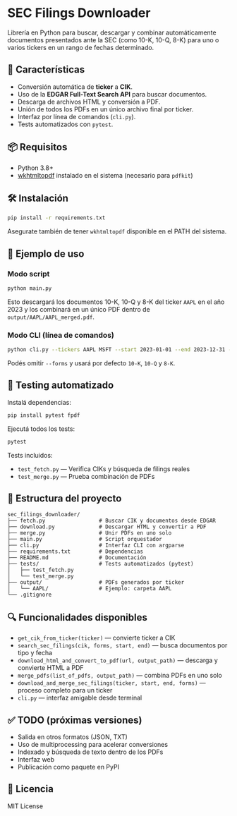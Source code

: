# SEC Filings Downloader

Librería en Python para buscar, descargar y combinar automáticamente documentos presentados ante la SEC (como 10-K, 10-Q, 8-K) para uno o varios tickers en un rango de fechas determinado.

## 🚀 Características

- Conversión automática de **ticker** a **CIK**.
- Uso de la **EDGAR Full-Text Search API** para buscar documentos.
- Descarga de archivos HTML y conversión a PDF.
- Unión de todos los PDFs en un único archivo final por ticker.
- Interfaz por línea de comandos (`cli.py`).
- Tests automatizados con `pytest`.

## 📦 Requisitos

- Python 3.8+
- [wkhtmltopdf](https://wkhtmltopdf.org/downloads.html) instalado en el sistema (necesario para `pdfkit`)

## 🛠 Instalación

```bash
pip install -r requirements.txt
```

Asegurate también de tener `wkhtmltopdf` disponible en el PATH del sistema.

## 🧪 Ejemplo de uso

### Modo script

```bash
python main.py
```

Esto descargará los documentos 10-K, 10-Q y 8-K del ticker `AAPL` en el año 2023 y los combinará en un único PDF dentro de `output/AAPL/AAPL_merged.pdf`.

### Modo CLI (línea de comandos)

```bash
python cli.py --tickers AAPL MSFT --start 2023-01-01 --end 2023-12-31 --forms 10-K 10-Q
```

Podés omitir `--forms` y usará por defecto `10-K`, `10-Q` y `8-K`.

## 🧪 Testing automatizado

Instalá dependencias:

```bash
pip install pytest fpdf
```

Ejecutá todos los tests:

```bash
pytest
```

Tests incluidos:
- `test_fetch.py` — Verifica CIKs y búsqueda de filings reales
- `test_merge.py` — Prueba combinación de PDFs

## 🧱 Estructura del proyecto

```
sec_filings_downloader/
├── fetch.py                 # Buscar CIK y documentos desde EDGAR
├── download.py              # Descargar HTML y convertir a PDF
├── merge.py                 # Unir PDFs en uno solo
├── main.py                  # Script orquestador
├── cli.py                   # Interfaz CLI con argparse
├── requirements.txt         # Dependencias
├── README.md                # Documentación
├── tests/                   # Tests automatizados (pytest)
│   ├── test_fetch.py
│   └── test_merge.py
├── output/                  # PDFs generados por ticker
│   └── AAPL/                # Ejemplo: carpeta AAPL
└── .gitignore
```

## 🔍 Funcionalidades disponibles

- `get_cik_from_ticker(ticker)` — convierte ticker a CIK
- `search_sec_filings(cik, forms, start, end)` — busca documentos por tipo y fecha
- `download_html_and_convert_to_pdf(url, output_path)` — descarga y convierte HTML a PDF
- `merge_pdfs(list_of_pdfs, output_path)` — combina PDFs en uno solo
- `download_and_merge_sec_filings(ticker, start, end, forms)` — proceso completo para un ticker
- `cli.py` — interfaz amigable desde terminal

## ✅ TODO (próximas versiones)

- Salida en otros formatos (JSON, TXT)
- Uso de multiprocessing para acelerar conversiones
- Indexado y búsqueda de texto dentro de los PDFs
- Interfaz web
- Publicación como paquete en PyPI

## 📄 Licencia

MIT License

